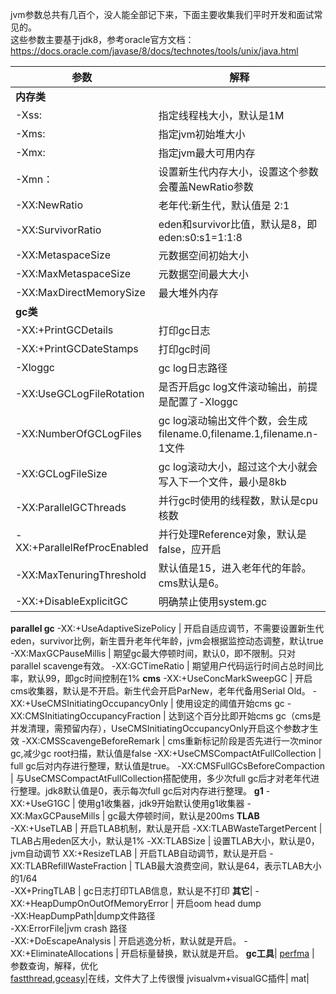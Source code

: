 jvm参数总共有几百个，没人能全部记下来，下面主要收集我们平时开发和面试常见的。     
这些参数主要基于jdk8，参考oracle官方文档：https://docs.oracle.com/javase/8/docs/technotes/tools/unix/java.html

参数 | 解释
---|---
**内存类**|
-Xss: | 指定线程栈大小，默认是1M  
-Xms: | 指定jvm初始堆大小  
-Xmx: | 指定jvm最大可用内存  
-Xmn：| 设置新生代内存大小，设置这个参数会覆盖NewRatio参数
-XX:NewRatio | 老年代:新生代，默认值是 2:1
-XX:SurvivorRatio | eden和survivor比值，默认是8，即eden:s0:s1=1:1:8
-XX:MetaspaceSize | 元数据空间初始大小
-XX:MaxMetaspaceSize | 元数据空间最大大小  
-XX:MaxDirectMemorySize | 最大堆外内存  
**gc类**|
-XX:+PrintGCDetails | 打印gc日志  
-XX:+PrintGCDateStamps | 打印gc时间  
-Xloggc | gc log日志路径   
-XX:UseGCLogFileRotation | 是否开启gc log文件滚动输出，前提是配置了-Xloggc
-XX:NumberOfGCLogFiles | gc log滚动输出文件个数，会生成filename.0,filename.1,filename.n-1文件
-XX:GCLogFileSize | gc log滚动大小，超过这个大小就会写入下一个文件，最小是8kb
-XX:ParallelGCThreads | 并行gc时使用的线程数，默认是cpu核数
-XX:+ParallelRefProcEnabled | 并行处理Reference对象，默认是false，应开启
-XX:MaxTenuringThreshold | 默认值是15，进入老年代的年龄。cms默认是6。
-XX:+DisableExplicitGC | 明确禁止使用system.gc  
**parallel gc**
-XX:+UseAdaptiveSizePolicy | 开启自适应调节，不需要设置新生代eden，survivor比例，新生晋升老年代年龄，jvm会根据监控动态调整，默认true
-XX:MaxGCPauseMillis | 期望gc最大停顿时间，默认0，即不限制。只对parallel scavenge有效。
-XX:GCTimeRatio | 期望用户代码运行时间占总时间比率，默认99，即gc时间控制在1%
**cms**
-XX:+UseConcMarkSweepGC | 开启cms收集器，默认是不开启。新生代会开启ParNew，老年代备用Serial Old。
-XX:+UseCMSInitiatingOccupancyOnly | 使用设定的阈值开始cms gc
-XX:CMSInitiatingOccupancyFraction | 达到这个百分比即开始cms gc（cms是并发清理，需预留内存），UseCMSInitiatingOccupancyOnly开启这个参数才生效
-XX:CMSScavengeBeforeRemark | cms重新标记阶段是否先进行一次minor gc,减少gc root扫描，默认值是false
-XX:+UseCMSCompactAtFullCollection | full gc后对内存进行整理，默认值是true。
-XX:CMSFullGCsBeforeCompaction | 与UseCMSCompactAtFullCollection搭配使用，多少次full gc后才对老年代进行整理。jdk8默认值是0，表示每次full gc后对内存进行整理。
**g1**
-XX:+UseG1GC | 使用g1收集器，jdk9开始默认使用g1收集器
-XX:MaxGCPauseMills | gc最大停顿时间，默认是200ms
**TLAB**   
-XX:+UseTLAB | 开启TLAB机制，默认是开启
-XX:TLABWasteTargetPercent | TLAB占用eden区大小，默认是1%
-XX:TLABSize | 设置TLAB大小，默认是0，jvm自动调节
XX:+ResizeTLAB | 开启TLAB自动调节，默认是开启
-XX:TLABRefillWasteFraction | TLAB最大浪费空间，默认是64，表示TLAB大小的1/64   
-XX+PringTLAB | gc日志打印TLAB信息，默认是不打印
**其它**|
-XX:+HeapDumpOnOutOfMemoryError | 开启oom head dump  
-XX:HeapDumpPath|dump文件路径  
-XX:ErrorFile|jvm crash 路径   
-XX:+DoEscapeAnalysis | 开启逃逸分析，默认就是开启。
-XX:+EliminateAllocations | 开启标量替换，默认就是开启。
**gc工具**|
[perfma](https://opts.console.perfma.com/) | 参数查询，解释，优化  
[fastthread](https://fastthread.io),[gceasy](https://gceasy.io/)|在线，文件大了上传很慢
jvisualvm+visualGC插件|
mat|
